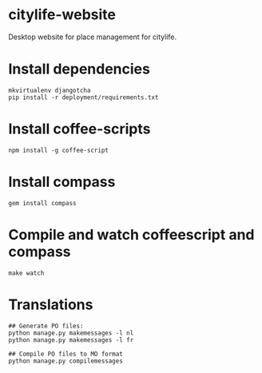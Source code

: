 citylife-website
================

Desktop website for place management for citylife.

# Install dependencies

    mkvirtualenv djangotcha
    pip install -r deployment/requirements.txt

# Install coffee-scripts

    npm install -g coffee-script

# Install compass

    gem install compass

# Compile and watch coffeescript and compass

    make watch

# Translations

    ## Generate PO files:
    python manage.py makemessages -l nl
    python manage.py makemessages -l fr

    ## Compile PO files to MO format
    python manage.py compilemessages